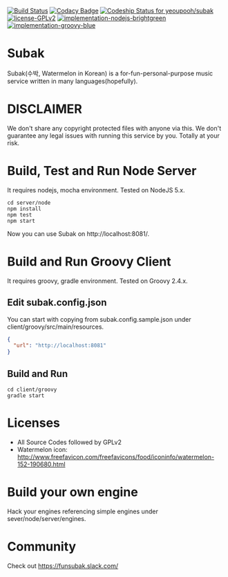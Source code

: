 [![Build Status](https://travis-ci.org/yeoupooh/subak.svg?branch=master)](https://travis-ci.org/yeoupooh/subak)
[![Codacy Badge](https://api.codacy.com/project/badge/grade/2c7371984770499680a184a97058ccbd)](https://www.codacy.com/app/thomas-min-v1/subak)
[![Codeship Status for yeoupooh/subak](https://codeship.com/projects/74b104a0-9e42-0133-935c-2a763bc2b06b/status?branch=master)](https://codeship.com/projects/127718)
[![license-GPLv2](https://img.shields.io/badge/license-GPLv2-blue.svg)](http://www.gnu.org/licenses/old-licenses/gpl-2.0.en.html)
[![implementation-nodejs-brightgreen](https://img.shields.io/badge/server-nodejs-brightgreen.svg)](https://nodejs.org/en/)
[![implementation-groovy-blue](https://img.shields.io/badge/client-groovy-blue.svg)](http://www.groovy-lang.org/)

# Subak
Subak(수박, Watermelon in Korean) is a for-fun-personal-purpose music service written in many languages(hopefully).


# DISCLAIMER
We don't share any copyright protected files with anyone via this.
We don't guarantee any legal issues with running this service by you. Totally at your risk.


# Build, Test and Run Node Server
It requires nodejs, mocha environment. Tested on NodeJS 5.x.

```
cd server/node
npm install
npm test
npm start
```

Now you can use Subak on http://localhost:8081/.

# Build and Run Groovy Client
It requires groovy, gradle environment. Tested on Groovy 2.4.x.

## Edit subak.config.json
You can start with copying from subak.config.sample.json under client/groovy/src/main/resources.
```json
{
  "url": "http://localhost:8081"
}
```

## Build and Run
```
cd client/groovy
gradle start
```

# Licenses
* All Source Codes followed by GPLv2
* Watermelon icon: http://www.freefavicon.com/freefavicons/food/iconinfo/watermelon-152-190680.html


# Build your own engine
Hack your engines referencing simple engines under sever/node/server/engines.


# Community
Check out https://funsubak.slack.com/
